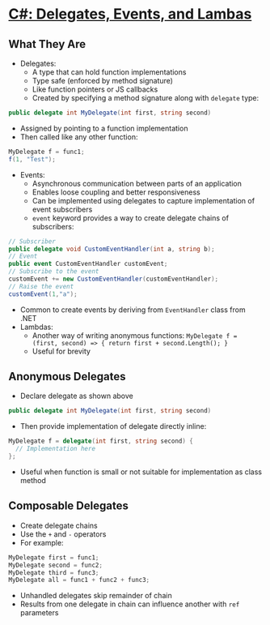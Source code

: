 # [C#: Delegates, Events, and Lambas](https://www.lynda.com/C-tutorials/Welcome/370499/408647-4.html)

## What They Are

+ Delegates:
  + A type that can hold function implementations
  + Type safe (enforced by method signature)
  + Like function pointers or JS callbacks
  + Created by specifying a method signature along with `delegate` type:
  
```csharp
public delegate int MyDelegate(int first, string second)
```
  
  + Assigned by pointing to a function implementation
  + Then called like any other function:
  
```csharp
MyDelegate f = func1;
f(1, "Test");
```
  
+ Events:
  + Asynchronous communication between parts of an application
  + Enables loose coupling and better responsiveness
  + Can be implemented using delegates to capture implementation of event subscribers
  + `event` keyword provides a way to create delegate chains of subscribers:
  
```csharp
// Subscriber
public delegate void CustomEventHandler(int a, string b);
// Event
public event CustomEventHandler customEvent;
// Subscribe to the event
customEvent += new CustomEventHandler(customEventHandler);
// Raise the event
customEvent(1,"a");
```
  
  + Common to create events by deriving from `EventHandler` class from .NET
+ Lambdas:
  + Another way of writing anonymous functions: `MyDelegate f = (first, second) => { return first + second.Length(); }`
  + Useful for brevity

## Anonymous Delegates

+ Declare delegate as shown above

```csharp
public delegate int MyDelegate(int first, string second)
```

+ Then provide implementation of delegate directly inline:

```csharp
MyDelegate f = delegate(int first, string second) {
  // Implementation here
};
```
+ Useful when function is small or not suitable for implementation as class method

## Composable Delegates

+ Create delegate chains
+ Use the `+` and `-`  operators
+ For example:

```csharp
MyDelegate first = func1;
MyDelegate second = func2;
MyDelegate third = func3;
MyDelegate all = func1 + func2 + func3;
```

+ Unhandled delegates skip remainder of chain
+ Results from one delegate in chain can influence another with `ref` parameters
